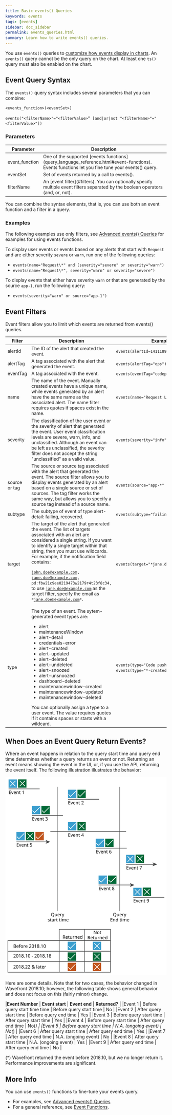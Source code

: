 ```yaml
---
title: Basic events() Queries
keywords: events
tags: [events]
sidebar: doc_sidebar
permalink: events_queries.html
summary: Learn how to write events() queries.
---
```

You use `events()` queries to [customize how events display in charts](charts_events_displaying.html). An `events()` query cannot be the only query on the chart. At least one `ts()` query must also be enabled on the chart.

## Event Query Syntax

The `events()` query syntax includes several parameters that you can combine:

```
<events_function>(<eventSet>)

events("<filterName>"="<filterValue>” [and|or|not "<filterName>"="<filterValue>"])
```
### Parameters

<table style="width: 100%;">
<tbody>
<thead>
<tr><th width="20%">Parameter</th><th width="80%">Description</th></tr>
</thead>
<tr>
<td>event_function</td>
<td markdown="span"> One of the supported [events functions](query_language_reference.html#event-functions). Events functions let you fine tune your events() query.</td>
</tr>
<tr>
<td>eventSet</td>
<td>Set of events returned by a call to events().</td></tr>
<tr>
<td>filterName</td>
<td markdown="span"> An [event filter](#filters). You can optionally specify multiple event filters separated by the boolean operators (and, or, not).</td></tr>
</tbody>
</table>

You can combine the syntax elements, that is, you can use both an event function and a filter in a query.

### Examples

The following examples use only filters, see [Advanced events() Queries](events_queries_advanced.html) for examples for using events functions.

To display user events or events based on any alerts that start with `Request` and are either severity `severe` or `warn`, run one of the following queries:
- `events(name="Request\*" and (severity="severe" or severity="warn")`
- `events(name="Request\*", severity="warn" or severity="severe")`

To display events that either have severity `warn` or that are generated by the source `app-1`, run the following query:
- `events(severity="warn" or source="app-1")`

<a name="filters"></a>

## Event Filters

Event filters allow you to limit which events are returned from events() queries.

<table style="width: 100%;">
<colgroup>
<col width="13%" />
<col width="53%" />
<col width="33%" />
</colgroup>
<thead>
<tr><th>Filter</th><th>Description</th><th>Example</th></tr>
</thead>
<tbody>
<tr>
<td>alertId</td>
<td>The ID of the alert that created the event.</td>
<td><code>events(alertId=1411189741192)</code></td>
</tr>
<tr>
<td>alertTag</td>
<td>A tag associated with the alert that generated the event.</td>
<td><code>events(alertTag="ops")</code></td>
</tr>
<tr>
<td>eventTag</td>
<td>A tag associated with the event.</td>
<td><code>events(eventTag="codepushes")</code></td>
</tr>
<tr>
<td>name</td>
<td>The name of the event. Manually created events have a unique name, while events generated by an alert have the
same name as the associated alert. The name filter requires quotes if spaces exist in the name.</td>
<td><code>events(name="Request Latency too high")</code></td>
</tr>
<tr>
<td>severity</td>
<td markdown="span">The classification of the user event or the severity of alert that generated the event. User event classification levels are severe, warn, info, and unclassified.
Although an event can be left as unclassified, the severity filter does not accept the string "unclassified" as a valid value.
</td>
<td><code>events(severity="info")</code></td>
</tr>
<tr>
<td>source or tag</td>
<td>The source or source tag associated with the alert that generated the event.
The source filter allows you to display events generated by an alert based on a single source or set of sources.
The tag filter works the same way, but allows you to specify a source tag instead of a source name.</td>
<td><code>events(source="app-*" or tag="dc2")</code></td>
</tr>
<tr>
<td id="subtype">subtype</td>
<td>
The subtype of event of type alert-detail: failing, recovered.
</td>
<td><code>events(subtype="failing")</code></td>
</tr>
<tr>
<td>target
</td>
<td markdown="span">The target of the alert that generated the event. The list of targets associated with an alert are considered a single string.
  If you want to identify a single target within that string, then you must use wildcards. For example, if the notification field contains:

  <code>john.doe@example.com, jane.doe@example.com, pd:fbw21c9ee0219473w2179r4t23f8c34,</code> to use <code>jane.doe@example.com</code> as the target filter, specify the email as <code>\*jane.doe@example.com\*</code>.</td>
<td><code>events(target="*jane.doe@example.com*")</code></td>
</tr>
<tr>
<td id="type">type</td>
<td>The type of an event. The sytem-generated event types are:
<ul>
<li>alert</li>
<li>maintenanceWindow</li>
<li>alert-detail</li>
<li>credentials-error</li>
<li>alert-created</li>
<li>alert-updated</li>
<li>alert-deleted</li>
<li>alert-undeleted</li>
<li>alert-snoozed</li>
<li>alert-unsnoozed</li>
<li>dashboard-deleted</li>
<li>maintenancewindow-created</li>
<li>maintenancewindow-updated</li>
<li>maintenancewindow-deleted</li>
</ul>
You can optionally assign a type to a user event. The value requires quotes if it contains spaces or starts with a wildcard.
</td>
<td><code>events(type="Code push")</code><br/><code>events(type="*-created")</code></td>
</tr>
</tbody>
</table>


## When Does an Event Query Return Events?

Where an event happens in relation to the query start time  and query end time determines whether a query returns an event or not. Returning an event means showing the event in the UI, or, if you use the API, returning the event itself. The following illustration illustrates the behavior:

![when events return](images/events_returns_22.svg)

Here are some details. Note that for two cases, the behavior changed in Wavefront 2018.10; however, the following table shows general behavior and does not focus on this (fairly minor) change.

|**Event Number** | **Event start** | **Event end** | **Returned?** |
|Event 1 | Before query start time time | Before query start time | No |
|Event 2 | After query start time | Before query end time  | Yes  |
|Event 3 | Before query start time | After query start time  | Yes  |
|Event 4 | Before query start time  | After query end time | No(*) |
|Event 5 | Before query start time | N.A. (ongoing event) | No(*) |
|Event 6 | After query start time  | After query end time | Yes  |
|Event 7 | After query end time | N.A. (ongoing event) | No  |
|Event 8 | After query start time | N.A. (ongoing event)  | Yes  |
|Event 9 | After query end time | After query end time  | No |

(*) Wavefront returned the event before 2018.10, but we no longer return it. Performance improvements are significant.

## More Info

You can use `events()` functions to fine-tune your events query.
* For examples, see [Advanced events() Queries](events_queries_advanced.html)
* For a general reference, see [Event Functions](query_language_reference.html#event-functions).
